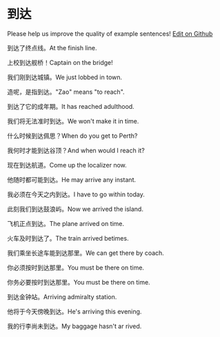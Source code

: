 # 到达

Please help us improve the quality of example sentences! [Edit on Github](https://github.com/jiyushe/jiyu-example-sentence-source/blob/main/chinese/daoda.md)

<p><span class="chinese">到达了终点线。</span><span class="english">At the finish line.</span></p>

<p><span class="chinese">上校到达舰桥！</span><span class="english">Captain on the bridge!</span></p>

<p><span class="chinese">我们刚到达城镇。</span><span class="english">We just lobbed in town.</span></p>

<p><span class="chinese">造呢，是指到达。</span><span class="english">"Zao" means "to reach".</span></p>

<p><span class="chinese">到达了它的成年期。</span><span class="english">It has reached adulthood.</span></p>

<p><span class="chinese">我们将无法准时到达。</span><span class="english">We won't make it in time.</span></p>

<p><span class="chinese">什么时候到达佩思？</span><span class="english">When do you get to Perth?</span></p>

<p><span class="chinese">我何时才能到达谷顶？</span><span class="english">And when would I reach it?</span></p>

<p><span class="chinese">现在到达航道。</span><span class="english">Come up the localizer now.</span></p>

<p><span class="chinese">他随时都可能到达。</span><span class="english">He may arrive any instant.</span></p>

<p><span class="chinese">我必须在今天之内到达。</span><span class="english">I have to go within today.</span></p>

<p><span class="chinese">此刻我们到达鼓浪屿。</span><span class="english">Now we arrived the island.</span></p>

<p><span class="chinese">飞机正点到达。</span><span class="english">The plane arrived on time.</span></p>

<p><span class="chinese">火车及时到达了。</span><span class="english">The train arrived betimes.</span></p>

<p><span class="chinese">我们乘坐长途车能到达那里。</span><span class="english">We can get there by coach.</span></p>

<p><span class="chinese">你必须按时到达那里。</span><span class="english">You must be there on time.</span></p>

<p><span class="chinese">你务必要按时到达那里。</span><span class="english">You must be there on time.</span></p>

<p><span class="chinese">到达金钟站。</span><span class="english">Arriving admiralty station.</span></p>

<p><span class="chinese">他将于今天傍晚到达。</span><span class="english">He's arriving this evening.</span></p>

<p><span class="chinese">我的行李尚未到达。</span><span class="english">My baggage hasn't ar rived.</span></p>

